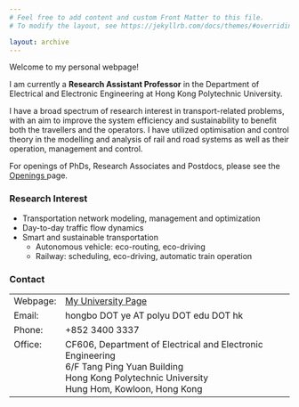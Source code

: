 ```yaml
---
# Feel free to add content and custom Front Matter to this file.
# To modify the layout, see https://jekyllrb.com/docs/themes/#overriding-theme-defaults

layout: archive
---
```


Welcome to my personal webpage!

I am currently a **Research Assistant Professor** in the Department of Electrical and Electronic Engineering at Hong Kong Polytechnic University.

I have a broad spectrum of research interest in transport-related problems, with an aim to improve the system efficiency and sustainability to benefit both the travellers and the operators.  I have utilized optimisation and control theory in the modelling and analysis of rail and road systems as well as their operation, management and control.

For openings of PhDs, Research Associates and Postdocs, please see the <a href="openings"> Openings </a> page.

### Research Interest

- Transportation network modeling, management and optimization
- Day-to-day traffic flow dynamics
- Smart and sustainable transportation
  - Autonomous vehicle: eco-routing, eco-driving
  - Railway: scheduling, eco-driving, automatic train operation

<!-- - Railway operation and control
# - Eco-driving (trains and cars) -->

### Contact

<table style="font-size: 16px; width: 100%; border: none;">
  <colgroup>
    <col style="width: 6px; border: none;">
    <col>
  </colgroup>
    
  <tr valign="top" style=" border: none;">
    <td style="border: none;"> Webpage: </td>
    <td style="border: none;"> <a href="https://www.polyu.edu.hk/eee/people/academic-staff-and-teaching-staff/dr-ye-hongbo/"> My University Page </a> </td>
  </tr>
  
  <tr valign="top" style=" border: none;">
    <td style="border: none;"> Email: </td>
    <td style="border: none;"> hongbo DOT ye AT polyu DOT edu DOT hk </td>
  </tr>
  
  <tr valign="top" style=" border: none;">
    <td style="border: none;"> Phone: </td>
    <td style="border: none;"> +852 3400 3337 </td>
  </tr>
  
  <tr valign="top" style="border: none;">
    <td style="border: none;"> Office: <br> &nbsp; <br> &nbsp; <br> &nbsp; </td>
    <td style="border: none;"> CF606, Department of Electrical and Electronic Engineering<br>6/F Tang Ping Yuan Building<br>Hong Kong Polytechnic University<br>Hung Hom, Kowloon, Hong Kong</td>
  </tr>
  
</table>

